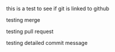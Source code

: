 this is a test to see if git is linked to github

testing merge

testing pull request

testing detailed commit message